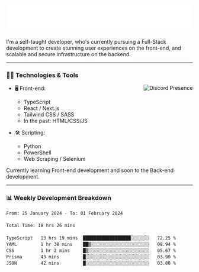 <img src="assets/wave.svg" alt=":wave:" />

I'm a self-taught developer, who's currently pursuing a Full-Stack development to create stunning user experiences on the front-end, and scalable and secure infrastructure on the backend.

---

### 🧑‍💻 Technologies & Tools

<a href="https://discord.com/users/414304208649453568" target="_blank" rel="nofollow">
   <img src="https://lanyard-profile-readme.vercel.app/api/414304208649453568?idleMessage=Probably%20doing%20something%20else..." alt="Discord Presence" align="right">
</a>

- 🖥️ Front-end:

  - TypeScript
  - React / Next.js
  - Tailwind CSS / SASS
  - In the past: HTML/CSS/JS

- 🛠 Scripting:

  - Python
  - PowerShell
  - Web Scraping / Selenium

Currently learning Front-end development and soon to the Back-end development.

---

### 📊 Weekly Development Breakdown

<!-- ![ccrsxx's GitHub Stats](https://github-readme-stats.vercel.app/api?username=ccrsxx&count_private=true&theme=tokyonight) -->
<!-- ![ccrsxx's Top Langs](https://github-readme-stats.vercel.app/api/top-langs/?username=ccrsxx&hide=lua,java,html&theme=tokyonight) -->

<!--START_SECTION:waka-->

```txt
From: 25 January 2024 - To: 01 February 2024

Total Time: 18 hrs 26 mins

TypeScript   13 hrs 19 mins  ██████████████████░░░░░░░   72.25 %
YAML         1 hr 38 mins    ██▒░░░░░░░░░░░░░░░░░░░░░░   08.94 %
CSS          1 hr 2 mins     █▒░░░░░░░░░░░░░░░░░░░░░░░   05.67 %
Prisma       43 mins         █░░░░░░░░░░░░░░░░░░░░░░░░   03.90 %
JSON         42 mins         █░░░░░░░░░░░░░░░░░░░░░░░░   03.88 %
```

<!--END_SECTION:waka-->
